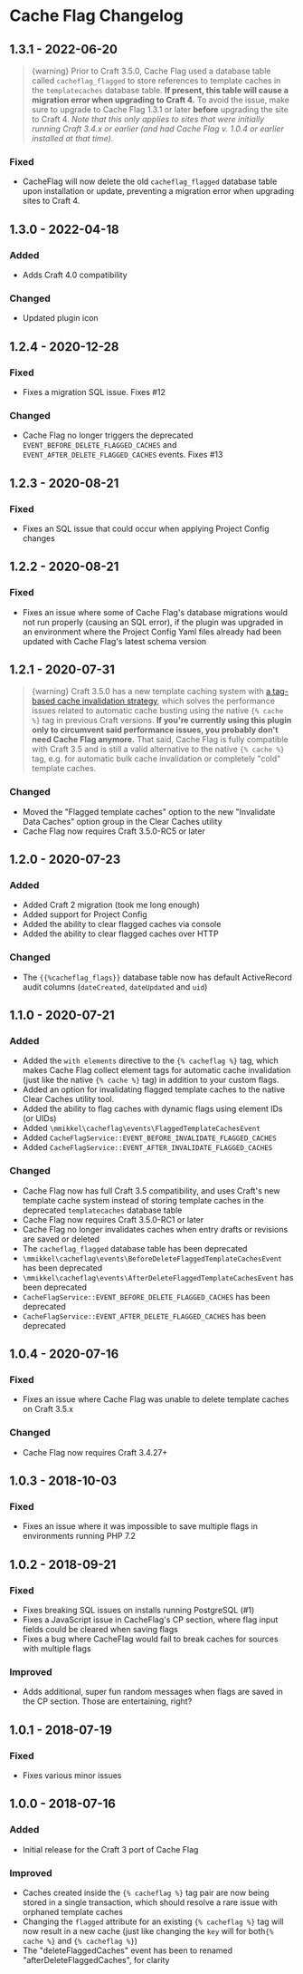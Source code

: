 # Cache Flag Changelog

## 1.3.1 - 2022-06-20

> {warning} Prior to Craft 3.5.0, Cache Flag used a database table called `cacheflag_flagged` to store references to template caches in the `templatecaches` database table. **If present, this table will cause a migration error when upgrading to Craft 4.** To avoid the issue, make sure to upgrade to Cache Flag 1.3.1 or later **before** upgrading the site to Craft 4. _Note that this only applies to sites that were initially running Craft 3.4.x or earlier (and had Cache Flag v. 1.0.4 or earlier installed at that time)._  

### Fixed  
- CacheFlag will now delete the old `cacheflag_flagged` database table upon installation or update, preventing a migration error when upgrading sites to Craft 4.  

## 1.3.0 - 2022-04-18
### Added  
- Adds Craft 4.0 compatibility

### Changed  
- Updated plugin icon

## 1.2.4 - 2020-12-28    

### Fixed  
- Fixes a migration SQL issue. Fixes #12  

### Changed  
- Cache Flag no longer triggers the deprecated `EVENT_BEFORE_DELETE_FLAGGED_CACHES` and `EVENT_AFTER_DELETE_FLAGGED_CACHES` events. Fixes #13  

## 1.2.3 - 2020-08-21

### Fixed

- Fixes an SQL issue that could occur when applying Project Config changes  

## 1.2.2 - 2020-08-21  

### Fixed

- Fixes an issue where some of Cache Flag's database migrations would not run properly (causing an SQL error), if the plugin was upgraded in an environment where the Project Config Yaml files already had been updated with Cache Flag's latest schema version  

## 1.2.1 - 2020-07-31  

> {warning} Craft 3.5.0 has a new template caching system with [a tag-based cache invalidation strategy](https://github.com/craftcms/cms/issues/1507#issuecomment-633147835), which solves the performance issues related to automatic cache busting using the native `{% cache %}` tag in previous Craft versions. **If you're currently using this plugin only to circumvent said performance issues, you probably don't need Cache Flag anymore.**  That said, Cache Flag is fully compatible with Craft 3.5 and is still a valid alternative to the native `{% cache %}` tag, e.g. for automatic bulk cache invalidation or completely "cold" template caches.  

### Changed

- Moved the "Flagged template caches" option to the new "Invalidate Data Caches" option group in the Clear Caches utility  
- Cache Flag now requires Craft 3.5.0-RC5 or later  

## 1.2.0 - 2020-07-23  

### Added  
- Added Craft 2 migration (took me long enough)  
- Added support for Project Config  
- Added the ability to clear flagged caches via console  
- Added the ability to clear flagged caches over HTTP  

### Changed  
- The `{{%cacheflag_flags}}` database table now has default ActiveRecord audit columns (`dateCreated`, `dateUpdated` and `uid`)  

## 1.1.0 - 2020-07-21

### Added  
- Added the `with elements` directive to the `{% cacheflag %}` tag, which makes Cache Flag collect element tags for automatic cache invalidation (just like the native `{% cache %}` tag) in addition to your custom flags.  
- Added an option for invalidating flagged template caches to the native Clear Caches utility tool.  
- Added the ability to flag caches with dynamic flags using element IDs (or UIDs)  
- Added `\mmikkel\cacheflag\events\FlaggedTemplateCachesEvent`  
- Added `CacheFlagService::EVENT_BEFORE_INVALIDATE_FLAGGED_CACHES`  
- Added `CacheFlagService::EVENT_AFTER_INVALIDATE_FLAGGED_CACHES`  

### Changed  
- Cache Flag now has full Craft 3.5 compatibility, and uses Craft's new template cache system instead of storing template caches in the deprecated `templatecaches` database table  
- Cache Flag now requires Craft 3.5.0-RC1 or later  
- Cache Flag no longer invalidates caches when entry drafts or revisions are saved or deleted  
- The `cacheflag_flagged` database table has been deprecated  
- `\mmikkel\cacheflag\events\BeforeDeleteFlaggedTemplateCachesEvent` has been deprecated
- `\mmikkel\cacheflag\events\AfterDeleteFlaggedTemplateCachesEvent` has been deprecated  
- `CacheFlagService::EVENT_BEFORE_DELETE_FLAGGED_CACHES` has been deprecated  
- `CacheFlagService::EVENT_AFTER_DELETE_FLAGGED_CACHES` has been deprecated  

## 1.0.4 - 2020-07-16

### Fixed
- Fixes an issue where Cache Flag was unable to delete template caches on Craft 3.5.x

### Changed
- Cache Flag now requires Craft 3.4.27+

## 1.0.3 - 2018-10-03

### Fixed
- Fixes an issue where it was impossible to save multiple flags in environments running PHP 7.2

## 1.0.2 - 2018-09-21

### Fixed
- Fixes breaking SQL issues on installs running PostgreSQL (#1)
- Fixes a JavaScript issue in CacheFlag's CP section, where flag input fields could be cleared when saving flags
- Fixes a bug where CacheFlag would fail to break caches for sources with multiple flags

### Improved
- Adds additional, super fun random messages when flags are saved in the CP section. Those are entertaining, right?

## 1.0.1 - 2018-07-19

### Fixed
- Fixes various minor issues

## 1.0.0 - 2018-07-16

### Added
- Initial release for the Craft 3 port of Cache Flag

### Improved
- Caches created inside the `{% cacheflag %}` tag pair are now being stored in a single transaction, which should resolve a rare issue with orphaned template caches
- Changing the `flagged` attribute for an existing `{% cacheflag %}` tag will now result in a new cache (just like changing the `key` will for both`{% cache %}` and `{% cacheflag %}`)
- The "deleteFlaggedCaches" event has been to renamed "afterDeleteFlaggedCaches", for clarity
